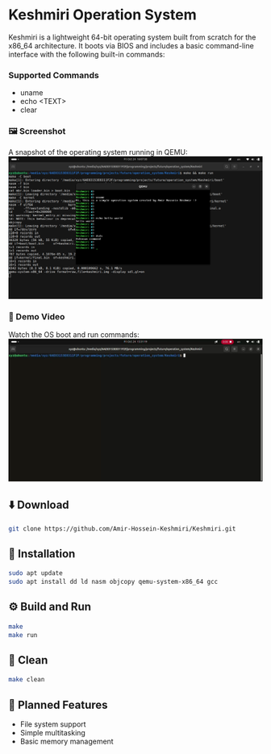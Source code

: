 # Keshmiri Operation System

Keshmiri is a lightweight 64-bit operating system built from scratch for the x86_64 architecture.
It boots via BIOS and includes a basic command-line interface with the following built-in commands:

### Supported Commands
- uname
- echo &lt;TEXT&gt;
- clear

### 🖼️ Screenshot
A snapshot of the operating system running in QEMU:
![Operating system execution image](tools/image.png)

### 🎦 Demo Video
Watch the OS boot and run commands:
![Operating system execution video](tools/video.webp)


## ⬇️ Download

```bash
git clone https://github.com/Amir-Hossein-Keshmiri/Keshmiri.git
```

## 🧩 Installation

```bash
sudo apt update
sudo apt install dd ld nasm objcopy qemu-system-x86_64 gcc
```

## ⚙️ Build and Run

```bash
make
make run
```

## 🧹 Clean

```bash
make clean
```

## 🚀 Planned Features
- File system support  
- Simple multitasking   
- Basic memory management
